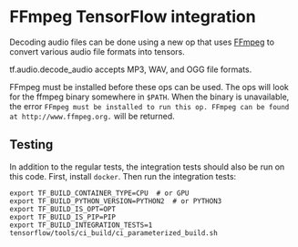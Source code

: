 # FFmpeg TensorFlow integration

Decoding audio files can be done using a new op that uses
[FFmpeg](http://www.ffmpeg.org) to convert various audio file formats into
tensors.

tf.audio.decode_audio accepts MP3, WAV, and OGG file formats.

FFmpeg must be installed before these ops can be used. The ops will look for the
ffmpeg binary somewhere in `$PATH`. When the binary is unavailable, the error
`FFmpeg must be installed to run this op. FFmpeg can be found at
http://www.ffmpeg.org.` will be returned.

## Testing

In addition to the regular tests, the integration tests should also be
run on this code. First, install `docker`. Then run the integration tests:

```shell
export TF_BUILD_CONTAINER_TYPE=CPU  # or GPU
export TF_BUILD_PYTHON_VERSION=PYTHON2  # or PYTHON3
export TF_BUILD_IS_OPT=OPT
export TF_BUILD_IS_PIP=PIP
export TF_BUILD_INTEGRATION_TESTS=1
tensorflow/tools/ci_build/ci_parameterized_build.sh
```
